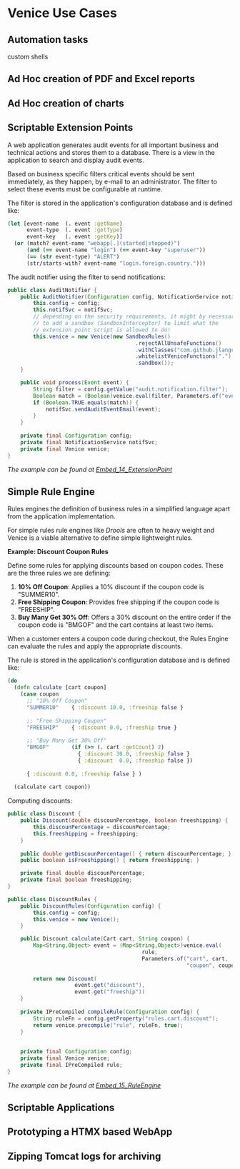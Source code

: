 # Venice Use Cases




## Automation tasks

custom shells 



## Ad Hoc creation of PDF and Excel reports 


## Ad Hoc creation of charts 



## Scriptable Extension Points

A web application generates audit events for all important business and 
technical actions and stores them to a database. There is a view in the
application to search and display audit events.

Based on business specific filters critical events should be sent immediately,
as they happen, by e-mail to an administrator. The filter to select these 
events must be configurable at runtime.


The filter is stored in the application's configuration database and is 
defined like:

```clojure
(let [event-name  (. event :getName)
      event-type  (. event :getType)
      event-key   (. event :getKey)]
  (or (match? event-name "webapp[.](started|stopped)")
      (and (== event-name "login") (== event-key "superuser"))
      (== (str event-type) "ALERT")
      (str/starts-with? event-name "login.foreign.country.")))
```

The audit notifier using the filter to send notifications:

```java
public class AuditNotifier {
    public AuditNotifier(Configuration config, NotificationService notifSvc) {
        this.config = config;
        this.notifSvc = notifSvc;
        // depending on the security requirements, it might by necessary
        // to add a sandbox (SandboxInterceptor) to limit what the
        // extension point script is allowed to do!
        this.venice = new Venice(new SandboxRules()
                                        .rejectAllUnsafeFunctions()
                                        .withClasses("com.github.jlangch.venice.examples.*:*")
                                        .whitelistVeniceFunctions(".")
                                        .sandbox());
    }

    public void process(Event event) {
        String filter = config.getValue("audit.notification.filter");
        Boolean match = (Boolean)venice.eval(filter, Parameters.of("event", event));
        if (Boolean.TRUE.equals(match)) {
            notifSvc.sendAuditEventEmail(event);
        }
    }
    
    private final Configuration config;
    private final NotificationService notifSvc;
    private final Venice venice;
}
```

*The example can be found at [Embed_14_ExtensionPoint](https://github.com/jlangch/venice/blob/master/src/main/java/com/github/jlangch/venice/examples/Embed_14_ExtensionPoint.java)*



## Simple Rule Engine

Rules engines the definition of business rules in a simplified language 
apart from the application implementation.

For simple rules rule engines like *Drools* are often to heavy weight and
Venice is a viable alternative to define simple lightweight rules.


**Example: Discount Coupon Rules**

Define some rules for applying discounts based on coupon codes. These are 
the three rules we are defining:

1. **10% Off Coupon**: Applies a 10% discount if the coupon code is "SUMMER10".
2. **Free Shipping Coupon**: Provides free shipping if the coupon code is "FREESHIP".
3. **Buy Many Get 30% Off**: Offers a 30% discount on the entire order if the coupon code is "BMGOF" and the cart contains at least two items.

When a customer enters a coupon code during checkout, the Rules Engine can 
evaluate the rules and apply the appropriate discounts.


The rule is stored in the application's configuration database and is 
defined like:

```clojure
(do
  (defn calculate [cart coupon]
    (case coupon
      ;; "10% Off Coupon"
      "SUMMER10"    { :discount 10.0, :freeship false }
    
      ;; "Free Shipping Coupon"
      "FREESHIP"    { :discount 0.0, :freeship true }
      
      ;; "Buy Many Get 30% Off"
      "BMGOF"       (if (>= (. cart :getCount) 2) 
                      { :discount 30.0, :freeship false }
                      { :discount  0.0, :freeship false })
    
      { :discount 0.0, :freeship false } )
    
  (calculate cart coupon))
```

Computing discounts:

```java
public class Discount {
    public Discount(double discounPercentage, boolean freeshipping) {
        this.discounPercentage = discounPercentage;
        this.freeshipping = freeshipping;
    }
    
    public double getDiscounPercentage() { return discounPercentage; }
    public boolean isFreeshipping() { return freeshipping; }

    private final double discounPercentage;
    private final boolean freeshipping;
}

public class DiscountRules {
    public DiscountRules(Configuration config) {
        this.config = config;
        this.venice = new Venice();
    }

    public Discount calculate(Cart cart, String coupon) {
        Map<String,Object> event = (Map<String,Object>)venice.eval(
                                          rule,
                                          Parameters.of("cart", cart, 
                                                        "coupon", coupon));
                                                        
        return new Discount(
                     event.get("discount"),
                     event.get("freeship"))
    }
    
    private IPreCompiled compileRule(Configuration config) {
        String ruleFn = config.getProperty("rules.cart.discount");
        return venice.precompile("rule", ruleFn, true);
    }
    
    
    private final Configuration config;
    private final Venice venice;
    private final IPreCompiled rule;
}
```

*The example can be found at [Embed_15_RuleEngine](https://github.com/jlangch/venice/blob/master/src/main/java/com/github/jlangch/venice/examples/Embed_15_RuleEngine.java)*



## Scriptable Applications




## Prototyping a HTMX based WebApp



## Zipping Tomcat logs for archiving




